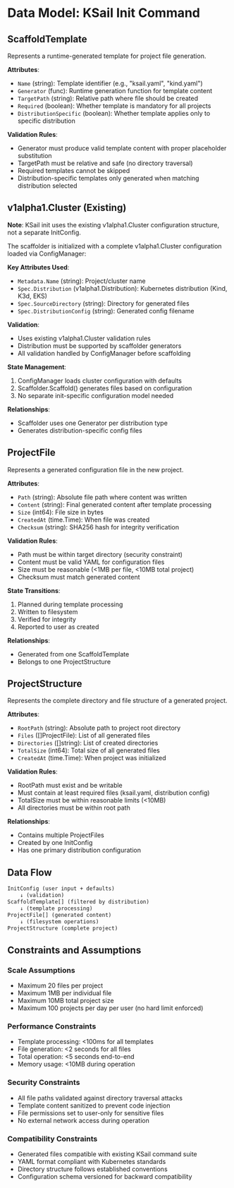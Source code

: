 # Data Model: KSail Init Command

## ScaffoldTemplate

Represents a runtime-generated template for project file generation.

**Attributes**:

- `Name` (string): Template identifier (e.g., "ksail.yaml", "kind.yaml")
- `Generator` (func): Runtime generation function for template content
- `TargetPath` (string): Relative path where file should be created
- `Required` (boolean): Whether template is mandatory for all projects
- `DistributionSpecific` (boolean): Whether template applies only to specific distribution

**Validation Rules**:

- Generator must produce valid template content with proper placeholder substitution
- TargetPath must be relative and safe (no directory traversal)
- Required templates cannot be skipped
- Distribution-specific templates only generated when matching distribution selected

## v1alpha1.Cluster (Existing)

**Note**: KSail init uses the existing v1alpha1.Cluster configuration structure, not a separate InitConfig.

The scaffolder is initialized with a complete v1alpha1.Cluster configuration loaded via ConfigManager:

**Key Attributes Used**:

- `Metadata.Name` (string): Project/cluster name
- `Spec.Distribution` (v1alpha1.Distribution): Kubernetes distribution (Kind, K3d, EKS)
- `Spec.SourceDirectory` (string): Directory for generated files
- `Spec.DistributionConfig` (string): Generated config filename

**Validation**:

- Uses existing v1alpha1.Cluster validation rules
- Distribution must be supported by scaffolder generators
- All validation handled by ConfigManager before scaffolding

**State Management**:

1. ConfigManager loads cluster configuration with defaults
2. Scaffolder.Scaffold() generates files based on configuration
3. No separate init-specific configuration model needed

**Relationships**:

- Scaffolder uses one Generator per distribution type
- Generates distribution-specific config files

## ProjectFile

Represents a generated configuration file in the new project.

**Attributes**:

- `Path` (string): Absolute file path where content was written
- `Content` (string): Final generated content after template processing
- `Size` (int64): File size in bytes
- `CreatedAt` (time.Time): When file was created
- `Checksum` (string): SHA256 hash for integrity verification

**Validation Rules**:

- Path must be within target directory (security constraint)
- Content must be valid YAML for configuration files
- Size must be reasonable (<1MB per file, <10MB total project)
- Checksum must match generated content

**State Transitions**:

1. Planned during template processing
2. Written to filesystem
3. Verified for integrity
4. Reported to user as created

**Relationships**:

- Generated from one ScaffoldTemplate
- Belongs to one ProjectStructure

## ProjectStructure

Represents the complete directory and file structure of a generated project.

**Attributes**:

- `RootPath` (string): Absolute path to project root directory
- `Files` ([]ProjectFile): List of all generated files
- `Directories` ([]string): List of created directories
- `TotalSize` (int64): Total size of all generated files
- `CreatedAt` (time.Time): When project was initialized

**Validation Rules**:

- RootPath must exist and be writable
- Must contain at least required files (ksail.yaml, distribution config)
- TotalSize must be within reasonable limits (<10MB)
- All directories must be within root path

**Relationships**:

- Contains multiple ProjectFiles
- Created by one InitConfig
- Has one primary distribution configuration

## Data Flow

```txt
InitConfig (user input + defaults)
    ↓ (validation)
ScaffoldTemplate[] (filtered by distribution)
    ↓ (template processing)
ProjectFile[] (generated content)
    ↓ (filesystem operations)
ProjectStructure (complete project)
```

## Constraints and Assumptions

### Scale Assumptions

- Maximum 20 files per project
- Maximum 1MB per individual file
- Maximum 10MB total project size
- Maximum 100 projects per day per user (no hard limit enforced)

### Performance Constraints

- Template processing: <100ms for all templates
- File generation: <2 seconds for all files
- Total operation: <5 seconds end-to-end
- Memory usage: <10MB during operation

### Security Constraints

- All file paths validated against directory traversal attacks
- Template content sanitized to prevent code injection
- File permissions set to user-only for sensitive files
- No external network access during operation

### Compatibility Constraints

- Generated files compatible with existing KSail command suite
- YAML format compliant with Kubernetes standards
- Directory structure follows established conventions
- Configuration schema versioned for backward compatibility
